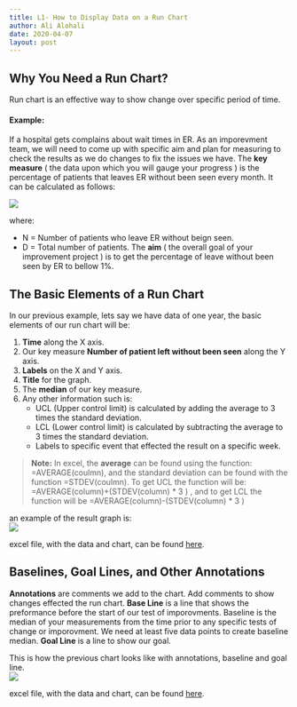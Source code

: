 ```yaml
---
title: L1- How to Display Data on a Run Chart
author: Ali Alohali
date: 2020-04-07
layout: post
---
```



## Why You Need a Run Chart?

Run chart is an effective way to show change over specific period of time.

#### Example:

If a hospital gets complains about wait times in ER. As an imporevment team, we will need to come up with specific aim and plan for measuring to check the results as we do changes to fix the issues we have. 
The **key measure** ( the data upon which you will gauge your progress ) is the percentage of patients that leaves ER without been seen every month. It can be calculated as follows:

![](/IHI-QI104/img/L1-eq1.jpg)

where:
 - N = Number of patients who leave ER without beign seen.
 - D = Total number of patients.
The **aim** ( the overall goal of your improvement project ) is to get the percentage of leave without been seen by ER to bellow 1%.

## The Basic Elements of a Run Chart
In our previous example, lets say we have data of one year, the basic elements of our run chart will be:

 1. **Time** along the X axis.
 2. Our key measure **Number of patient left without been seen** along the Y axis.
 3. **Labels** on the X and Y axis.
 4. **Title** for the graph.
 5. The **median** of our key measure.
 6. Any other information such is:
	 - UCL (Upper control limit) is calculated by adding the average to 3 times the standard deviation.
	 - LCL (Lower control limit) is calculated by subtracting the average to 3 times the standard deviation.
	 - Labels to specific event that effected the result on a specific week.

> **Note:** In excel, the **average** can be found using the function: =AVERAGE(coulmn), and the standard deviation can be found with the function =STDEV(coulmn). To get UCL the function will be:  
> =AVERAGE(column)+(STDEV(column) * 3 ) , and to get LCL the function will be =AVERAGE(column)-(STDEV(column) * 3 )

an example of the result graph is:  
![](/IHI-QI104/img/L1-1.jpg)  

excel file, with the data and chart, can be found [here](/IHI-QI104/xlsx/L1-1.xlsx).


## Baselines, Goal Lines, and Other Annotations
**Annotations** are comments we add to the chart. Add comments to show changes effected the run chart.
**Base Line**  is a line that shows the preformance before the start of our test of imporovments. Baseline is the median of your measurements from the time prior to any specific tests of change or imporovment. We need at least five data points to create baseline median.
**Goal Line** is a line to show our goal.

This is how the previous chart looks like with annotations, baseline and goal line.  
![](/IHI-QI104/img/L1-2.jpg)  

excel file, with the data and chart, can be found [here](/IHI-QI104/xlsx/L1-2.xlsx).